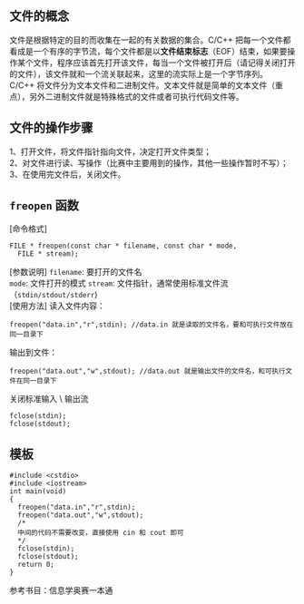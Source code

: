 ## 文件的概念

文件是根据特定的目的而收集在一起的有关数据的集合。C/C++ 把每一个文件都看成是一个有序的字节流，每个文件都是以**文件结束标志**（EOF）结束，如果要操作某个文件，程序应该首先打开该文件，每当一个文件被打开后（请记得关闭打开的文件），该文件就和一个流关联起来，这里的流实际上是一个字节序列。  
C/C++ 将文件分为文本文件和二进制文件。文本文件就是简单的文本文件（重点），另外二进制文件就是特殊格式的文件或者可执行代码文件等。

## 文件的操作步骤  
 1、打开文件，将文件指针指向文件，决定打开文件类型；  
 2、对文件进行读、写操作（比赛中主要用到的操作，其他一些操作暂时不写）；  
 3、在使用完文件后，关闭文件。  

## `freopen` 函数

 [命令格式]  

    FILE * freopen(const char * filename, const char * mode,
      FILE * stream);

[参数说明]
`filename`: 要打开的文件名  
`mode`: 文件打开的模式
`stream`: 文件指针，通常使用标准文件流（`stdin/stdout/stderr`)  
[使用方法]
读入文件内容：

    freopen("data.in","r",stdin); //data.in 就是读取的文件名，要和可执行文件放在同一目录下

输出到文件：

    freopen("data.out","w",stdout); //data.out 就是输出文件的文件名，和可执行文件在同一目录下

关闭标准输入 \\ 输出流  

    fclose(stdin);
    fclose(stdout);

## 模板

    #include <cstdio>
    #include <iostream>
    int main(void)
    {
      freopen("data.in","r",stdin);
      freopen("data.out","w",stdout);
      /*
      中间的代码不需要改变，直接使用 cin 和 cout 即可
      */
      fclose(stdin);
      fclose(stdout);
      return 0;
    }

参考书目：信息学奥赛一本通
